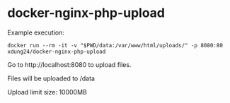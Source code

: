 # docker-nginx-php-upload

Example execution:
```
docker run --rm -it -v "$PWD/data:/var/www/html/uploads/" -p 8080:80 xdung24/docker-nginx-php-upload
```

Go to http://localhost:8080 to upload files.

Files will be uploaded to /data

Upload limit size: 10000MB
